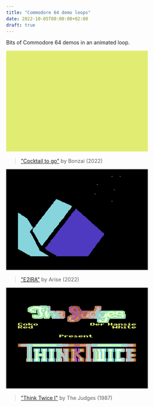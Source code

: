```yaml
---
title: "Commodore 64 demo loops"
date: 2022-10-05T00:00:00+02:00
draft: true
---
```


Bits of Commodore 64 demos in an animated loop.

![](cocktail.webp)

> ["Cocktail to go"](https://csdb.dk/release/?id=221881) by Bonzai (2022)

![](arise_kube.webp)

> ["E2IRA"](https://csdb.dk/release/?id=218343) by Arise (2022)

![](think_twice_1.webp)

> ["Think Twice I"](https://csdb.dk/release/?id=4984) by The Judges (1987)

